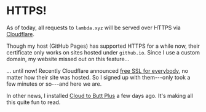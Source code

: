 # HTTPS!

As of today, all requests to `lambda.xyz` will be served over HTTPS via [Cloudflare].

Though my host (GitHub Pages) has supported HTTPS for a while now, their certificate only works on sites hosted under `github.io`. Since I use a custom domain, my website missed out on this feature...

... until now! Recently Cloudflare announced [free SSL for everybody][Universal SSL], no matter how their site was hosted. So I signed up with them---only took a few minutes or so---and here we are.

In other news, I installed [Cloud to Butt Plus][butts] a few days ago. It's making all this quite fun to read.

[Cloudflare]: https://cloudflare.com/
[Universal SSL]: https://blog.cloudflare.com/introducing-universal-ssl/
[butts]: https://chrome.google.com/webstore/detail/cloud-to-butt-plus/apmlngnhgbnjpajelfkmabhkfapgnoai
